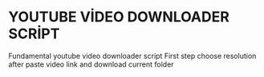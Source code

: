 # YOUTUBE VİDEO DOWNLOADER SCRİPT
Fundamental youtube video downloader script
 First step choose resolution
 after paste video link and download current  folder


